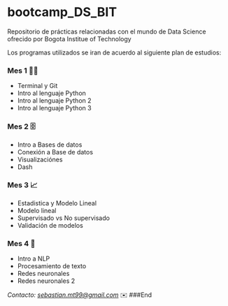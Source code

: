 # bootcamp_DS_BIT
<p>Repositorio de prácticas relacionadas con el mundo de Data Science ofrecido por Bogota Institue of Technology</p>

Los programas utilizados se iran de acuerdo al siguiente plan de estudios:

### **Mes 1** 🙇🏻
- Terminal y Git
- Intro al lenguaje Python
- Intro al lenguaje Python 2
- Intro al lenguaje Python 3

### **Mes 2** 🗄
- Intro a Bases de datos
- Conexión a Base de datos
- Visualizaciónes
- Dash

### **Mes 3** 📈
- Estadistica y Modelo Lineal
- Modelo lineal
- Supervisado vs No supervisado
- Validación de modelos

### **Mes 4** 📍
- Intro a NLP
- Procesamiento de texto
- Redes neuronales
- Redes neuronales 2

*Contacto: sebastian.mt99@gmail.com* ✉️
###End
